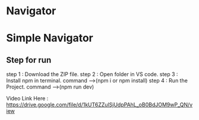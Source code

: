 # Navigator

<h1>Simple Navigator</h1>

<h2>Step for run</h2>

step 1 : Download the ZIP file.
step 2 : Open folder in VS code.
step 3 : Install npm in terminal. command -->(npm i or npm install)
step 4 : Run the Project. command -->(npm run dev)

Video Link Here :  https://drive.google.com/file/d/1kUT6ZZulSjUdpPAhL_oB0BdJOM9wP_QN/view
